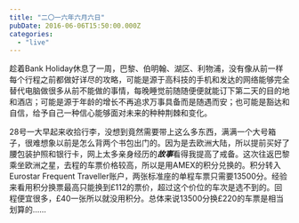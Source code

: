 ```yaml
---
title: "二〇一六年六月六日"
pubDate: 2016-06-06T15:50:00.000Z
categories: 
  - "live"
---
```


趁着Bank Holiday休息了一周，巴黎、伯明翰、湖区、利物浦，没有像从前一样每个行程之前都做好详尽的攻略，可能是源于高科技的手机和发达的网络能够完全替代电脑做很多从前不能做的事情，每晚睡觉前随随便便就能订下第二天的目的地和酒店；可能是源于年龄的增长不再追求万事具备而是随遇而安；也可能是豁达和自信，给予自己一种信心能够面对未来的种种荆棘和变化。

28号一大早起来收拾行李，没想到竟然需要带上这么多东西，满满一个大号箱子，很难想象以前是怎么背两个书包出门的。因为是去欧洲大陆，所以提前买好了腰包装护照和银行卡，网上太多亲身经历的***故事***看得我提高了戒备。这次往返巴黎乘坐欧洲之星，去程的车票价格较高，所以是用AMEX的积分兑换的。积分转入Eurostar Frequent Traveller账户，两张标准座的单程车票只需要13500分。经验来看用积分换票最高只能换到£112的票价，超过这个价位的车次是选不到的。回程便宜很多，£40一张所以就没用积分。总体来说13500分换£220的车票是相当划算的……